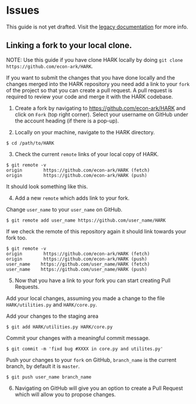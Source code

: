 # Issues

This guide is not yet drafted. Visit the [legacy documentation](https://github.com/econ-ark/HARK/tree/master/Documentation) for more info.

## Linking a fork to your local clone.

NOTE: Use this guide if you have clone HARK locally by doing `git clone https://github.com/econ-ark/HARK`.

If you want to submit the changes that you have done locally and the changes merged into the HARK repository you need add a link to your `fork` of the project so that you can create a pull request. A pull request is required to review your code and merge it with the HARK codebase.

1. Create a fork by navigating to https://github.com/econ-ark/HARK and click on `Fork` (top right corner). Select your username on GitHub under the account heading (if there is a pop-up).

2. Locally on your machine, navigate to the HARK directory.
```
$ cd /path/to/HARK
```

3. Check the current `remote` links of your local copy of HARK.

```
$ git remote -v
origin        https://github.com/econ-ark/HARK (fetch)
origin        https://github.com/econ-ark/HARK (push)
```
It should look something like this.

4. Add a new `remote` which adds link to your fork.

Change `user_name` to your `user_name` on GitHub.
```
$ git remote add user_name https://github.com/user_name/HARK
```

If we check the remote of this repository again it should link towards your fork too.

```
$ git remote -v
origin        https://github.com/econ-ark/HARK (fetch)
origin        https://github.com/econ-ark/HARK (push)
user_name    https://github.com/user_name/HARK (fetch)
user_name    https://github.com/user_name/HARK (push)
```

5. Now that you have a link to your fork you can start creating Pull Requests.

Add your local changes, assuming you made a change to the file `HARK/utilities.py` and `HARK/core.py`.

Add your changes to the staging area
```
$ git add HARK/utilities.py HARK/core.py
```

Commit your changes with a meaningful commit message.
```
$ git commit -m 'fixd bug #XXXX in core.py and utilites.py'
```

Push your changes to your `fork` on GitHub, `branch_name` is the current branch, by default it is `master`.
```
$ git push user_name branch_name
```

6. Navigating on GitHub will give you an option to create a Pull Request which will allow you to propose changes.